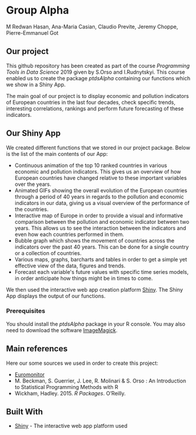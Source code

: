 # Group Alpha   

M Redwan Hasan, Ana-Maria Casian, Claudio Previte, Jeremy Choppe, Pierre-Emmanuel Got

## Our project

This github repository has been created as part of the course *Programming Tools in Data Science* 2019 given by S.Orso and I.Rudnytskyi. 
This course enabled us to create the package *ptdsAlpha* containing our functions which we show in a Shiny App.

The main goal of our project is to display economic and pollution indicators of European countries in the last four decades, check specific trends, interesting correlations, rankings and perform future forecasting of these indicators.

## Our Shiny App

We created different functions that we stored in our project package. Below is the list of the main contents of our App:

- Continuous animation of the top 10 ranked countries in various economic and pollution indicators. This gives us an overview of how European countries have changed relative to these important variables over the years.
- Animated GIFs showing the overall evolution of the European countries through a period of 40 years in regards to the pollution and economic indicators in our data, giving us a visual overview of the performance of the countries.
- Interactive map of Europe in order to provide a visual and informative comparison between the pollution and economic indicator between two years. This allows us to see the interaction between the indicators and even how each countries performed in them.
- Bubble graph which shows the movement of countries across the indicators over the past 40 years. This can be done for a single country or a collection of countries.
- Various maps, graphs, barcharts and tables in order to get a simple yet effective view of the data, figures and trends.
- Forecast each variable's future values with specific time series models, in order anticipate how things might be in times to come.

We then used the interactive web app creation platform [Shiny](https://shiny.rstudio.com/). The Shiny App displays the output of our functions.

### Prerequisites

You should install the *ptdsAlpha* package in your R console.
You may also need to download the software [ImageMagick](https://imagemagick.org/script/download.php). 


## Main references

Here our some sources we used in order to create this project:  

* [Euromonitor](https://www.euromonitor.com/sign-in)
* M. Beckman, S. Guerrier, J. Lee, R. Molinari & S. Orso : An Introduction to Statistical Programming Methods with R
* Wickham, Hadley. 2015. *R Packages*. O’Reilly.

## Built With

* [Shiny](https://shiny.rstudio.com/) - The interactive web app platform used

